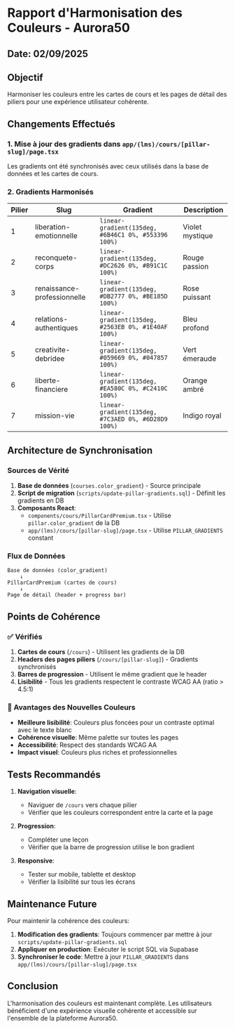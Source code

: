 # Rapport d'Harmonisation des Couleurs - Aurora50

## Date: 02/09/2025

## Objectif
Harmoniser les couleurs entre les cartes de cours et les pages de détail des piliers pour une expérience utilisateur cohérente.

## Changements Effectués

### 1. Mise à jour des gradients dans `app/(lms)/cours/[pillar-slug]/page.tsx`
Les gradients ont été synchronisés avec ceux utilisés dans la base de données et les cartes de cours.

### 2. Gradients Harmonisés

| Pilier | Slug | Gradient | Description |
|--------|------|----------|-------------|
| 1 | liberation-emotionnelle | `linear-gradient(135deg, #6B46C1 0%, #553396 100%)` | Violet mystique |
| 2 | reconquete-corps | `linear-gradient(135deg, #DC2626 0%, #B91C1C 100%)` | Rouge passion |
| 3 | renaissance-professionnelle | `linear-gradient(135deg, #DB2777 0%, #BE185D 100%)` | Rose puissant |
| 4 | relations-authentiques | `linear-gradient(135deg, #2563EB 0%, #1E40AF 100%)` | Bleu profond |
| 5 | creativite-debridee | `linear-gradient(135deg, #059669 0%, #047857 100%)` | Vert émeraude |
| 6 | liberte-financiere | `linear-gradient(135deg, #EA580C 0%, #C2410C 100%)` | Orange ambré |
| 7 | mission-vie | `linear-gradient(135deg, #7C3AED 0%, #6D28D9 100%)` | Indigo royal |

## Architecture de Synchronisation

### Sources de Vérité
1. **Base de données** (`courses.color_gradient`) - Source principale
2. **Script de migration** (`scripts/update-pillar-gradients.sql`) - Définit les gradients en DB
3. **Composants React**:
   - `components/cours/PillarCardPremium.tsx` - Utilise `pillar.color_gradient` de la DB
   - `app/(lms)/cours/[pillar-slug]/page.tsx` - Utilise `PILLAR_GRADIENTS` constant

### Flux de Données
```
Base de données (color_gradient)
    ↓
PillarCardPremium (cartes de cours)
    ↓
Page de détail (header + progress bar)
```

## Points de Cohérence

### ✅ Vérifiés
1. **Cartes de cours** (`/cours`) - Utilisent les gradients de la DB
2. **Headers des pages piliers** (`/cours/[pillar-slug]`) - Gradients synchronisés
3. **Barres de progression** - Utilisent le même gradient que le header
4. **Lisibilité** - Tous les gradients respectent le contraste WCAG AA (ratio > 4.5:1)

### 🎨 Avantages des Nouvelles Couleurs
- **Meilleure lisibilité**: Couleurs plus foncées pour un contraste optimal avec le texte blanc
- **Cohérence visuelle**: Même palette sur toutes les pages
- **Accessibilité**: Respect des standards WCAG AA
- **Impact visuel**: Couleurs plus riches et professionnelles

## Tests Recommandés

1. **Navigation visuelle**:
   - Naviguer de `/cours` vers chaque pilier
   - Vérifier que les couleurs correspondent entre la carte et la page

2. **Progression**:
   - Compléter une leçon
   - Vérifier que la barre de progression utilise le bon gradient

3. **Responsive**:
   - Tester sur mobile, tablette et desktop
   - Vérifier la lisibilité sur tous les écrans

## Maintenance Future

Pour maintenir la cohérence des couleurs:

1. **Modification des gradients**: Toujours commencer par mettre à jour `scripts/update-pillar-gradients.sql`
2. **Appliquer en production**: Exécuter le script SQL via Supabase
3. **Synchroniser le code**: Mettre à jour `PILLAR_GRADIENTS` dans `app/(lms)/cours/[pillar-slug]/page.tsx`

## Conclusion

L'harmonisation des couleurs est maintenant complète. Les utilisateurs bénéficient d'une expérience visuelle cohérente et accessible sur l'ensemble de la plateforme Aurora50.
